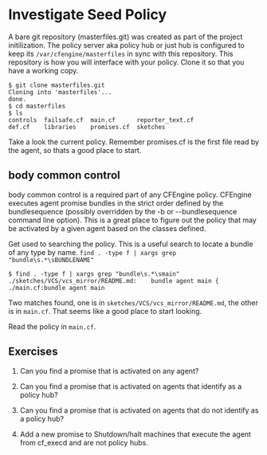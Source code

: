 # Investigate Seed Policy

A bare git repository (masterfiles.git) was created as part of the project
initilization.  The policy server aka policy hub or just hub is configured to
keep its `/var/cfengine/masterfiles` in sync with this repository. This
repository is how you will interface with your policy. Clone it so that you have
a working copy.

    $ git clone masterfiles.git
    Cloning into 'masterfiles'...
    done.
    $ cd masterfiles
    $ ls
    controls  failsafe.cf  main.cf      reporter_text.cf
    def.cf    libraries    promises.cf  sketches


Take a look the current policy. Remember promises.cf is the first file read by
the agent, so thats a good place to start.

## body common control

body common control is a required part of any CFEngine
policy. CFEngine executes agent promise bundles in the strict order defined by
the bundlesequence (possibly overridden by the -b or --bundlesequence command
line option). This is a great place to figure out the policy that may be
activated by a given agent based on the classes defined.

Get used to searching the policy. This is a useful search to locate a bundle of
any type by name. `find . -type f | xargs grep "bundle\s.*\sBUNDLENAME"`

    $ find . -type f | xargs grep "bundle\s.*\smain"
    ./sketches/VCS/vcs_mirror/README.md:    bundle agent main {
    ./main.cf:bundle agent main

Two matches found, one is in `sketches/VCS/vcs_mirror/README.md`, the other is
in `main.cf`. That seems like a good place to start looking.

Read the policy in `main.cf`.

## Exercises

1. Can you find a promise that is activated on any agent?

2. Can you find a promise that is activated on agents that identify as a policy
   hub?

3. Can you find a promise that is activated on agents that do not identify as a
   policy hub?

4. Add a new promise to Shutdown/halt machines that execute the agent from
   cf_execd and are not policy hubs.

